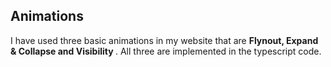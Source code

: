 ## Animations

I have used three basic animations in my website that are <b> Flynout, Expand & Collapse and Visibility </b>. All three are
 implemented in the typescript code.
